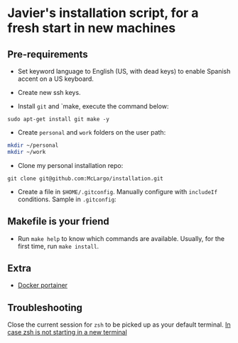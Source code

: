 # Javier's installation script, for a fresh start in new machines

## Pre-requirements

- Set keyword language to English (US, with dead keys) to enable Spanish accent
  on a US keyboard.

- Create new ssh keys.

- Install `git` and `make, execute the command below:

`sudo apt-get install git make -y`

- Create `personal` and `work` folders on the user path:

```bash
mkdir ~/personal
mkdir ~/work
```

- Clone my personal installation repo:

`git clone git@github.com:McLargo/installation.git`

- Create a file in `$HOME/.gitconfig`. Manually configure with `includeIf`
conditions. Sample in `.gitconfig`:

## Makefile is your friend

- Run `make help` to know which commands are available. Usually, for the first
  time, run `make install`.

## Extra

- [Docker portainer](https://docs.portainer.io/v/ce-2.9/start/install/server/docker/linux)

## Troubleshooting

Close the current session for `zsh` to be picked up as your default terminal.
[In case zsh is not starting in a new terminal](https://dev.to/leamsigc/set-zsh-as-the-default-shell-in-your-terminal-3o7f)
